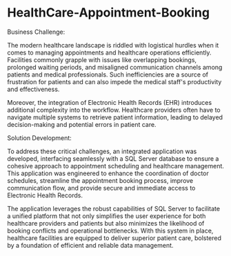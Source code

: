 # HealthCare-Appointment-Booking

Business Challenge:

The modern healthcare landscape is riddled with logistical hurdles when it comes to managing appointments and healthcare operations efficiently. Facilities commonly grapple with issues like overlapping bookings, prolonged waiting periods, and misaligned communication channels among patients and medical professionals. Such inefficiencies are a source of frustration for patients and can also impede the medical staff's productivity and effectiveness.

Moreover, the integration of Electronic Health Records (EHR) introduces additional complexity into the workflow. Healthcare providers often have to navigate multiple systems to retrieve patient information, leading to delayed decision-making and potential errors in patient care.

Solution Development:

To address these critical challenges, an integrated application was developed, interfacing seamlessly with a SQL Server database to ensure a cohesive approach to appointment scheduling and healthcare management. This application was engineered to enhance the coordination of doctor schedules, streamline the appointment booking process, improve communication flow, and provide secure and immediate access to Electronic Health Records.

The application leverages the robust capabilities of SQL Server to facilitate a unified platform that not only simplifies the user experience for both healthcare providers and patients but also minimizes the likelihood of booking conflicts and operational bottlenecks. With this system in place, healthcare facilities are equipped to deliver superior patient care, bolstered by a foundation of efficient and reliable data management.
